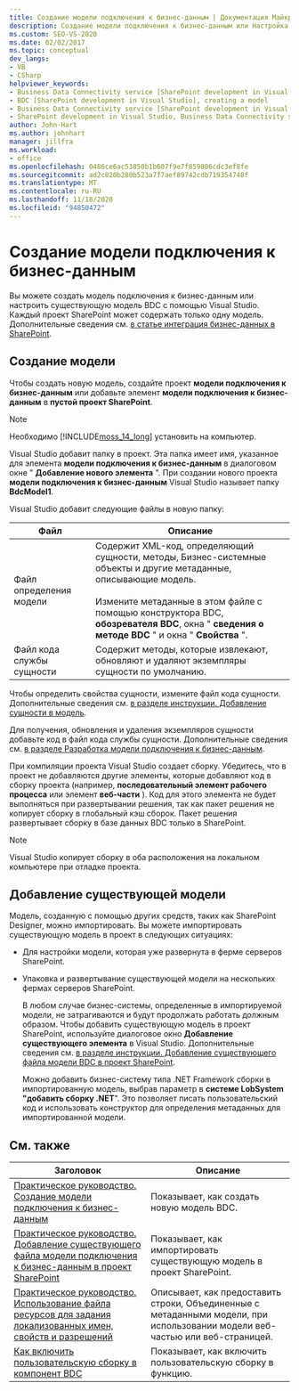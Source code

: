 ```yaml
---
title: Создание модели подключения к бизнес-данным | Документация Майкрософт
description: Создание модели подключения к бизнес-данным или Настройка существующей модели BDC с помощью Visual Studio. Каждый проект SharePoint может содержать только одну модель.
ms.custom: SEO-VS-2020
ms.date: 02/02/2017
ms.topic: conceptual
dev_langs:
- VB
- CSharp
helpviewer_keywords:
- Business Data Connectivity service [SharePoint development in Visual Studio], model
- BDC [SharePoint development in Visual Studio], creating a model
- Business Data Connectivity service [SharePoint development in Visual Studio], creating a model
- SharePoint development in Visual Studio, Business Data Connectivity service
author: John-Hart
ms.author: johnhart
manager: jillfra
ms.workload:
- office
ms.openlocfilehash: 0486ce6ac53850b1b607f9e7f859806cdc3ef8fe
ms.sourcegitcommit: ad2c820b280b523a7f7aef89742cdb719354748f
ms.translationtype: MT
ms.contentlocale: ru-RU
ms.lasthandoff: 11/18/2020
ms.locfileid: "94850472"
---
```

# <a name="create-a-business-data-connectivity-model"></a>Создание модели подключения к бизнес-данным
  Вы можете создать модель подключения к бизнес-данным или настроить существующую модель BDC с помощью Visual Studio. Каждый проект SharePoint может содержать только одну модель. Дополнительные сведения см. [в статье интеграция бизнес-данных в SharePoint](../sharepoint/integrating-business-data-into-sharepoint.md).

## <a name="create-a-new-model"></a>Создание модели
 Чтобы создать новую модель, создайте проект **модели подключения к бизнес-данным** или добавьте элемент **модели подключения к бизнес-данным** в **пустой проект SharePoint**.

> [!NOTE]
> Необходимо [!INCLUDE[moss_14_long](../sharepoint/includes/moss-14-long-md.md)] установить на компьютер.

 Visual Studio добавит папку в проект. Эта папка имеет имя, указанное для элемента **модели подключения к бизнес-данным** в диалоговом окне " **Добавление нового элемента** ". При создании нового проекта **модели подключения к бизнес-данным** Visual Studio называет папку **BdcModel1**.

 Visual Studio добавит следующие файлы в новую папку:

|Файл|Описание|
|----------|-----------------|
|Файл определения модели|Содержит XML-код, определяющий сущности, методы, Бизнес-системные объекты и другие метаданные, описывающие модель.<br /><br /> Измените метаданные в этом файле с помощью конструктора BDC, **обозревателя BDC**, окна " **сведения о методе BDC** " и окна " **Свойства** ".|
|Файл кода службы сущности|Содержит методы, которые извлекают, обновляют и удаляют экземпляры сущности по умолчанию.|

 Чтобы определить свойства сущности, измените файл кода сущности. Дополнительные сведения см. [в разделе инструкции. Добавление сущности в модель](../sharepoint/how-to-add-an-entity-to-a-model.md).

 Для получения, обновления и удаления экземпляров сущности добавьте код в файл кода службы сущности. Дополнительные сведения см. [в разделе Разработка модели подключения к бизнес-данным](../sharepoint/designing-a-business-data-connectivity-model.md).

 При компиляции проекта Visual Studio создает сборку. Убедитесь, что в проект не добавляются другие элементы, которые добавляют код в сборку проекта (например, **последовательный элемент рабочего процесса** или элемент **веб-части** ). Код для этого элемента не будет выполняться при развертывании решения, так как пакет решения не копирует сборку в глобальный кэш сборок.  Пакет решения развертывает сборку в базе данных BDC только в SharePoint.

> [!NOTE]
> Visual Studio копирует сборку в оба расположения на локальном компьютере при отладке проекта.

## <a name="add-an-existing-model"></a>Добавление существующей модели
 Модель, созданную с помощью других средств, таких как SharePoint Designer, можно импортировать. Вы можете импортировать существующую модель в проект в следующих ситуациях:

- Для настройки модели, которая уже развернута в ферме серверов SharePoint.

- Упаковка и развертывание существующей модели на нескольких фермах серверов SharePoint.

  В любом случае бизнес-системы, определенные в импортируемой модели, не затрагиваются и будут продолжать работать должным образом. Чтобы добавить существующую модель в проект SharePoint, используйте диалоговое окно **Добавление существующего элемента** в Visual Studio. Дополнительные сведения см. [в разделе инструкции. Добавление существующего файла модели BDC в проект SharePoint](../sharepoint/how-to-add-an-existing-bdc-model-file-to-a-sharepoint-project.md).

  Можно добавить бизнес-систему типа .NET Framework сборки в импортированную модель, выбрав параметр в **системе LobSystem "добавить сборку .NET**". Это позволяет писать пользовательский код и использовать конструктор для определения метаданных для импортированной модели.

## <a name="related-topics"></a>См. также

|Заголовок|Описание|
|-----------|-----------------|
|[Практическое руководство. Создание модели подключения к бизнес-данным](../sharepoint/how-to-create-a-bdc-model.md)|Показывает, как создать новую модель BDC.|
|[Практическое руководство. Добавление существующего файла модели подключения к бизнес-данным в проект SharePoint](../sharepoint/how-to-add-an-existing-bdc-model-file-to-a-sharepoint-project.md)|Показывает, как импортировать существующую модель в проект SharePoint.|
|[Практическое руководство. Использование файла ресурсов для задания локализованных имен, свойств и разрешений](../sharepoint/how-to-use-a-resource-file-to-specify-localized-names-properties-and-permissions.md)|Описывает, как предоставить строки, Объединенные с метаданными модели, при использовании модели веб-частью или веб-страницей.|
|[Как включить пользовательскую сборку в компонент BDC](../sharepoint/how-to-include-a-custom-assembly-in-a-bdc-feature.md)|Показывает, как включить пользовательскую сборку в функцию.|
